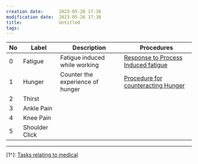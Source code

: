 ```yaml
---
creation date:		2023-05-26 17:38
modification date:	2023-05-26 17:38
title: 				Untitled
tags:
---
```


| No  | Label          | Description                      | Procedures                              |
| --- | -------------- | -------------------------------- | --------------------------------------- |
| 0   | Fatigue        | Fatigue induced while working    | [Response to Process Induced fatigue](Response%20to%20Process%20Induced%20fatigue.md)     |  
| 1   | Hunger         | Counter the experience of hunger | [Procedure for counteracting Hunger](Procedure%20for%20counteracting%20Hunger.md)                                        |
| 2   | Thirst         |                                  |                                         |
| 3   | Ankle Pain     |                                  |                                         |
| 4   | Knee Pain      |                                  |                                         |
| 5   | Shoulder Click |                                  |                                         |

---
[1^]: [Tasks relating to medical](Tasks%20relating%20to%20medical.md)
